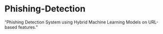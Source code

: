 # Phishing-Detection
“Phishing Detection System using Hybrid Machine Learning Models on URL-based features.”

